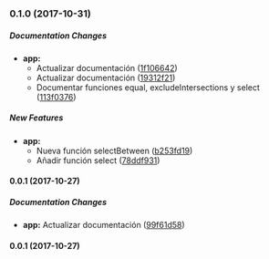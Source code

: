 ### 0.1.0 (2017-10-31)

##### Documentation Changes

* **app:**
  * Actualizar documentación ([1f106642](https://github.com/lmsp/data-ornament/commit/1f106642754f4a1d8e76e8fa91ee4f0abd1d87b4))
  * Actualizar documentación ([19312f21](https://github.com/lmsp/data-ornament/commit/19312f213a1a3e89d2f330954adba1020ad55ddb))
  * Documentar funciones equal, excludeIntersections y select ([113f0376](https://github.com/lmsp/data-ornament/commit/113f0376e31c241b1dd38e4b340dfb233bea4a9e))

##### New Features

* **app:**
  * Nueva función selectBetween ([b253fd19](https://github.com/lmsp/data-ornament/commit/b253fd1990a5b5aa451fdd748b663cec81188b2c))
  * Añadir función select ([78ddf931](https://github.com/lmsp/data-ornament/commit/78ddf9312b7cbaa113eb7f5e3ddff29c8036f002))

#### 0.0.1 (2017-10-27)

##### Documentation Changes

* **app:** Actualizar documentación ([99f61d58](https://github.com/lmsp/data-ornament/commit/99f61d58d9b9de6a0dbbf3d1d4de119d1ab8c46e))

#### 0.0.1 (2017-10-27)

